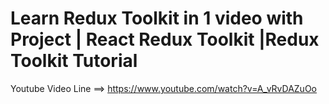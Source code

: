 # Learn Redux Toolkit in 1 video with Project | React Redux Toolkit |Redux Toolkit Tutorial

Youtube Video Line ==> https://www.youtube.com/watch?v=A_vRvDAZuOo
